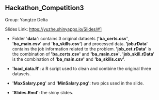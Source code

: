 ## Hackathon_Competition3

Group: Yangtze Delta

Slides Link: https://yuzhe.shinyapps.io/Slides/#1


- Folder **'data'**: contains 3 original datasets (**'ba_certs.csv'**, **'ba_main.csv'** and **'ba_skills.csv'**) and processed data. **'job.rData'** contains the job information related to the problem. **'job_cet.rData'** is the combination of **'ba_certs.csv'** and **'ba_main.csv'**. **'job_skill.rData'** is the combination of **'ba_main.csv'** and **'ba_skills.csv'**.  

- **'load_data.R'**: a R script used to clean and combine the original three datasets.

- **'MaxSalary.png'** and **'MinSalary.png'**: two pics used in the slide.

- **'Slides.Rmd'**: the shiny slides.

